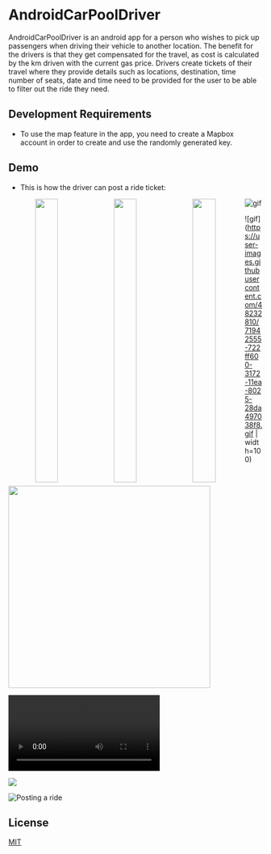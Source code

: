 # AndroidCarPoolDriver

AndroidCarPoolDriver is an android app for a person who wishes to pick up passengers when driving their vehicle to another location. The benefit for the drivers is that they get compensated for the travel, as cost is calculated by the km driven with the current gas price. Drivers create tickets of their travel where they provide details such as locations, destination, time number of seats, date and time need to be provided for the user to be able to filter out the ride they need.

## Development Requirements
* To use the map feature in the app, you need to create a Mapbox account in order to create and use the randomly generated key. 

## Demo
* This is how the driver can post a ride ticket:


<p align="center">
<img src="" width="327" height="561" style="float: left; width: 30%; margin-right: 1%; margin-bottom: 0.5em;">
</p>

<p align="center">
<img src="" width="327" height="561" style="float: left; width: 30%; margin-right: 1%; margin-bottom: 0.5em;">
</p>

<p align="center">
<img src="" width="327" height="561" style="float: left; width: 30%; margin-right: 1%; margin-bottom: 0.5em;">
</p>



![gif](https://user-images.githubusercontent.com/48232810/71942555-722ff600-3172-11ea-8025-28da497038f8.gif=250x250)

![gif](https://user-images.githubusercontent.com/48232810/71942555-722ff600-3172-11ea-8025-28da497038f8.gif | width=100)

<img src="https://user-images.githubusercontent.com/48232810/71942555-722ff600-3172-11ea-8025-28da497038f8.gif" width="400" height="400">

![](gifs/post.mov)

<img src="gifs/post.mov" >

![Posting a ride](https://imgur.com/LRIXVst)



## License
[MIT](https://choosealicense.com/licenses/mit/)
